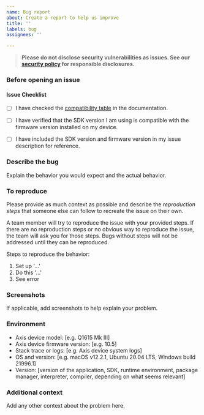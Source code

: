 ```yaml
---
name: Bug report
about: Create a report to help us improve
title: ''
labels: bug
assignees: ''

---
```


> **Please do not disclose security vulnerabilities as issues. See our [security policy](../../SECURITY.md) for responsible disclosures.**

### Before opening an issue
#### Issue Checklist

- [ ] I have checked the [compatibility table](https://axiscommunications.github.io/acap-documentation/docs/api/computer-vision-sdk-apis.html#compatibility) in the documentation.
- [ ] I have verified that the SDK version I am using is compatible with the firmware version installed on my device.
- [ ] I have included the SDK version and firmware version in my issue description for reference.


### Describe the bug

Explain the behavior you would expect and the actual behavior.

### To reproduce

Please provide as much context as possible and describe the *reproduction steps* that someone else can follow to recreate the issue on their own.

A team member will try to reproduce the issue with your provided steps. If there are no reproduction steps or no obvious way to reproduce the issue, the team will ask you for those steps. Bugs without steps will not be addressed until they can be reproduced.

Steps to reproduce the behavior:

1. Set up '...'
2. Do this '...'
3. See error

### Screenshots

If applicable, add screenshots to help explain your problem.

### Environment

- Axis device model: [e.g. Q1615 Mk III]
- Axis device firmware version: [e.g. 10.5]
- Stack trace or logs: [e.g. Axis device system logs]
- OS and version: [e.g. macOS v12.2.1, Ubuntu 20.04 LTS, Windows build 21996.1]
- Version: [version of the application, SDK, runtime environment, package manager, interpreter, compiler, depending on what seems relevant]

### Additional context

Add any other context about the problem here.
